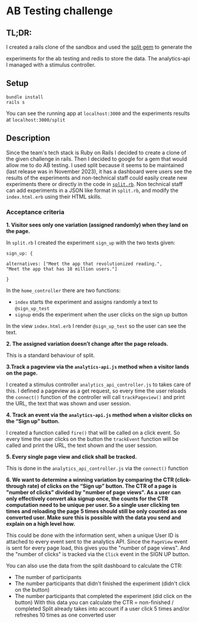 
# AB Testing challenge

## TL;DR:

I created a rails clone of the sandbox and used the [split gem](https://github.com/splitrb/split) to generate the

experiments for the ab testing and redis to store the data. The analytics-api I managed with a stimulus controller.

## Setup

```
bundle install
rails s
```

You can see the running app at `localhost:3000` and the experiments results at `localhost:3000/split`



## Description

Since the team's tech stack is Ruby on Rails I decided to create a clone of the given challenge in rails. Then I decided to google for a gem that would allow me to do AB testing. I used split because it seems to be maintained (last release was in November 2023), it has a dashboard were users see the results of the experiments and non-technical staff could easily create new experiments there or directly in the code in [`split.rb`](config/initializers/split.rb).
Non technical staff can add experiments in a JSON like format in `split.rb`, and modify the `index.html.erb` using their HTML skills.


### Acceptance criteria

**1. Visitor sees only one variation (assigned randomly) when they land on the page.**

In `split.rb` I created the experiment `sign_up` with the two texts given:
```
sign_up: {

alternatives: ["Meet the app that revolutionized reading.",
"Meet the app that has 18 million users."]

}
```
In the `home_controller` there are two functions:
- `index` starts the experiment and assigns randomly a text to `@sign_up_test`
- `signup` ends the experiment when the user clicks on the sign up button

In the view `index.html.erb` I render `@sign_up_test` so the user can see the text.

**2. The assigned variation doesn’t change after the page reloads.**

This is a standard behaviour of split.

**3.Track a pageview via the `analytics-api.js` method when a visitor lands on the page.**

I created a stimulus controller `analytics_api_controller.js` to takes care of this. I defined a pageview as a get request, so every time the user reloads the `connect()` function of the controller will call `trackPageview()` and print the URL, the text that was shown and user session.

**4. Track an event via the `analytics-api.js` method when a visitor clicks on the “Sign up” button.**

I created a function called `fire()` that will be called on a click event. So every time the user clicks on the button the `trackEvent` function will be called and print the URL, the text shown and the user session.

**5. Every single page view and click shall be tracked.**

This is done in the `analytics_api_controller.js` via the `connect()` function

**6. We want to determine a winning variation by comparing the CTR (click-through rate) of clicks on the “Sign up” button. The CTR of a page is "number of clicks" divided by "number of page views". As a user can only effectively convert aka signup once, the counts for the CTR computation need to be unique per user. So a single user clicking ten times and reloading the page 5 times should still be only counted as one converted user. Make sure this is possible with the data you send and explain on a high level how.**

This could be done with the information sent, when a unique User ID is attached to every event sent to the analytics API. Since the `PageView` event is sent for every page load, this gives you the "number of page views". And the "number of clicks" is tracked via the `Click` event in the SIGN UP button.

You can also use the data from the split dashboard to calculate the CTR:
- The number of participants
- The number participants that didn't finished the experiment (didn't click on the button)
- The number participants that completed the experiment (did click on the button)
With this data you can calculate the CTR = non-finished / completed
Split already takes into account if a user click 5 times and/or refreshes 10 times as one converted user
